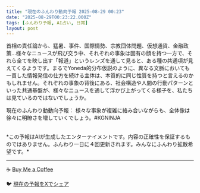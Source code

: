 ```yaml
---
title: "現在のふんわり動向予報 2025-08-29 00:23"
date: "2025-08-29T00:23:22.000Z"
tags: [ふんわり予報, AI占い, 日常]
layout: post
---
```


首相の責任論から、猛暑、事件、国際情勢、宗教団体問題、仮想通貨、金融政策…様々なニュースが飛び交う中、それぞれの事象は固有の顔を持つ一方で、それら全てを映し出す「報道」というレンズを通して見ると、ある種の共通項が見えてくるようです。まるでYoneda的分布仮説のように、異なる文脈においても一貫した情報発信の仕方を続ける主体は、本質的に同じ性質を持つと言えるのかもしれません。それぞれの事象の背後にある、社会構造や人間の行動パターンといった共通基盤が、様々なニュースを通して浮かび上がってくる様子を、私たちは見ているのではないでしょうか。

現在のふんわり動動向予報：
様々な事象が複雑に絡み合いながらも、全体像は徐々に明瞭さを増していくでしょう。#KGNINJA

<br>
*この予報はAIが生成したエンターテイメントです。内容の正確性を保証するものではありません。ふんわり一日に４回更新されます。みんなにふんわり拡散希望です。*

---
☕️ [Buy Me a Coffee](https://www.buymeacoffee.com/kgninja)

🐦 [現在の予報をXでシェア](https://twitter.com/intent/tweet?text=%E7%8F%BE%E5%9C%A8%E3%81%AE%E3%81%B5%E3%82%93%E3%82%8F%E3%82%8A%E4%BA%88%E5%A0%B1%3A%20%E3%80%8C%E9%A6%96%E7%9B%B8%E3%81%AE%E8%B2%AC%E4%BB%BB%E8%AB%96%E3%81%8B%E3%82%89%E3%80%81%E7%8C%9B%E6%9A%91%E3%80%81%E4%BA%8B%E4%BB%B6%E3%80%81%E5%9B%BD%E9%9A%9B%E6%83%85%E5%8B%A2%E3%80%81%E5%AE%97%E6%95%99%E5%9B%A3%E4%BD%93%E5%95%8F%E9%A1%8C%E3%80%81%E4%BB%AE%E6%83%B3%E9%80%9A%E8%B2%A8%E3%80%81%E9%87%91%E8%9E%8D%E6%94%BF%E7%AD%96%E2%80%A6%E6%A7%98%E3%80%85%E3%81%AA%E3%83%8B%E3%83%A5%E3%83%BC%E3%82%B9%E3%81%8C%E9%A3%9B%E3%81%B3%E4%BA%A4%E3%81%86%E4%B8%AD%E3%80%81%E3%81%9D%E3%82%8C%E3%81%9E%E3%82%8C%E3%81%AE%E4%BA%8B%E8%B1%A1%E3%81%AF%E5%9B%BA%E6%9C%89%E3%81%AE%E9%A1%94%E3%82%92%E6%8C%81%E3%81%A4%E4%B8%80%E6%96%B9%E3%81%A7%E3%80%81%E3%81%9D%E3%82%8C%E3%82%89%E5%85%A8%E3%81%A6%E3%82%92%E6%98%A0%E3%81%97%E5%87%BA%E3%81%99%E3%80%8C%E5%A0%B1%E9%81%93%E3%80%8D%E3%81%A8%E3%81%84%E3%81%86%E3%83%AC%E3%83%B3%E3%82%BA%E3%82%92%E9%80%9A%E3%81%97%E3%81%A6%E8%A6%8B%E3%82%8B%E3%81%A8...%E3%80%8D%23KGNINJA%20%E7%B6%9A%E3%81%8D%E3%81%AF%E3%83%96%E3%83%AD%E3%82%B0%E3%81%A7%EF%BC%81%F0%9F%91%87&url=https%3A%2F%2Fkg-ninja.github.io%2FFunwariyoso%2F)
